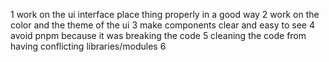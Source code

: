 1 work on the ui interface place thing properly in a good way 
2 work on the color and the theme of the ui 
3 make components clear and easy to see 
4 avoid pnpm because it was breaking the code 
5 cleaning the code from having conflicting libraries/modules 
6